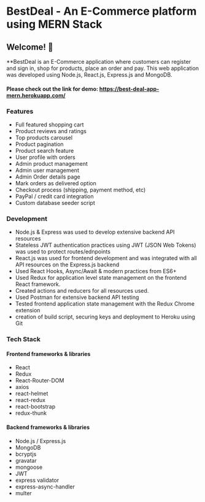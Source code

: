 # BestDeal - An E-Commerce platform using MERN Stack

## Welcome! 👋

**BestDeal is an E-Commerce application where customers can register and sign in, shop for products, place an order and pay. This web application was developed using Node.js, React.js, Express.js and MongoDB.

#### Please check out the link for demo: https://best-deal-app-mern.herokuapp.com/

### Features
* Full featured shopping cart
* Product reviews and ratings
* Top products carousel
* Product pagination
* Product search feature
* User profile with orders
* Admin product management
* Admin user management
* Admin Order details page
* Mark orders as delivered option
* Checkout process (shipping, payment method, etc)
* PayPal / credit card integration
* Custom database seeder script

### Development 
 
* Node.js & Express was used to develop extensive backend API resources 
* Stateless JWT authentication practices using JWT (JSON Web Tokens) was used to protect routes/ednpoints
* React.js was used for frontend development and was integrated with all API resources on the Express.js backend
* Used React Hooks, Async/Await & modern practices from ES6+
* Used Redux for application level state management on the frontend React framework. 
* Created actions and reducers for all resources used. 
* Used Postman for extensive backend API testing 
* Tested frontend application state management with the Redux Chrome extension
* creation of build script, securing  keys and deployment to Heroku using Git

### Tech Stack

#### Frontend frameworks & libraries 
 * React
 * Redux
 * React-Router-DOM
 * axios
 * react-helmet
 * react-redux
 * react-bootstrap
 * redux-thunk
 
#### Backend frameworks & libraries 
 * Node.js / Express.js
 * MongoDB
 * bcryptjs
 * gravatar
 * mongoose
 * JWT
 * express validator
 * express-async-handler
 * multer
